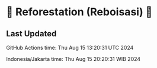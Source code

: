 
# 🌳 Reforestation (Reboisasi) 🌲

## Last Updated

GitHub Actions time: Thu Aug 15 13:20:31 UTC 2024

Indonesia/Jakarta time: Thu Aug 15 20:20:31 WIB 2024
